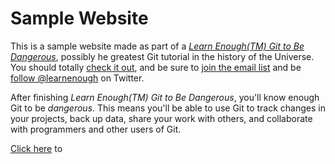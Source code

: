 # Sample Website
This is a sample website made as part of a [*Learn Enough(TM) Git to Be Dangerous*](http://learnenough.com/git-tutorial), possibly he greatest Git tutorial in the history of the Universe. You should totally [check it out](http://learnenough.com/git-tutorial), and be sure to [join the email list](http://learnenough.com/#email_list) and be [follow @learnenough](http://twitter.com/learnenough) on Twitter.

After finishing *Learn Enough(TM) Git to Be Dangerous*, you'll know enough Git to be *dangerous*. This means you'll be able to use Git to track changes in your projects, back up data, share your work with others, and collaborate with programmers and other users of Git.

[Click here](https://git-scm.com/documentation) to 
